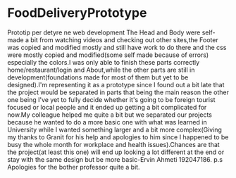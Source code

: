 # FoodDeliveryPrototype
Prototip per detyre ne web development
The Head and Body were self-made a bit from watching videos and checking out other sites,the Footer was copied and modified mostly and still have work to do there and the css were mostly copied and  modified(some self made because of errors) especially the colors.I was only able to finish these parts correctly home/restaurant/login and About,while the other parts are still in development(foundations made for most of them but yet to be designed).I'm representing it as a prototype since I found out a bit late that the project would be separated in parts that being the main reason the other one being I've yet to fully decide whether it's going to be foreign tourist focused or local people and it ended up getting a bit complicated for now.My colleague helped me quite a bit but we separated our projects because he wanted to do a more basic one with what was learned in University while I wanted something larger and a bit more complex(Giving my thanks to Granit for his help and apologies to him since I happened to be busy the whole month for workplace and health issues).Chances are that the project(at least this one) will end up looking a lot different at the end or stay with the same design but be more basic-Ervin Ahmeti 192047186.
p.s Apologies for the bother professor quite a bit.
